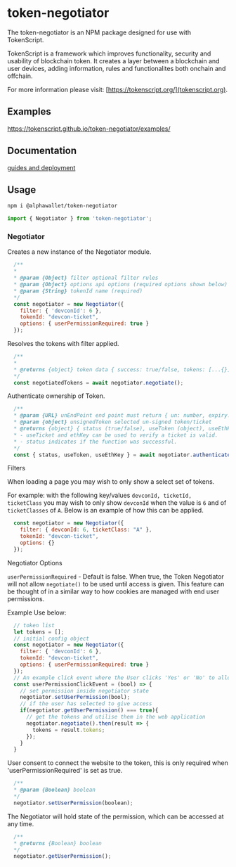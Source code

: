 # token-negotiator 

The token-negotiator is an NPM package designed for use with TokenScript. 

TokenScript is a framework which improves functionality, security and usability of blockchain token. It creates a layer between a blockchain and user devices, adding information, rules and functionalites both onchain and offchain. 

For more information please visit: [https://tokenscript.org/](tokenscript.org).

## Examples

https://tokenscript.github.io/token-negotiator/examples/

## Documentation

[guides and deployment](https://tokenscript.org/guides/Intro.html)

## Usage

```sh
npm i @alphawallet/token-negotiator
```

```javascript
import { Negotiator } from 'token-negotiator';
```

### Negotiator

Creates a new instance of the Negotiator module. 

```javascript
  /**
  *
  * @param {Object} filter optional filter rules 
  * @param {Object} options api options (required options shown below)
  * @param {String} tokenId name (required)
  */
  const negotiator = new Negotiator({
    filter: { 'devconId': 6 },
    tokenId: "devcon-ticket",
    options: { userPermissionRequired: true }
  });
```

Resolves the tokens with filter applied.

```javascript
  /**
  *
  * @returns {object} token data { success: true/false, tokens: [...{}] }
  */
  const negotiatedTokens = await negotiator.negotiate();
```

Authenticate ownership of Token.

```javascript
  /**
  * @param {URL} unEndPoint end point must return { un: number, expiry: date }
  * @param {object} unsignedToken selected un-signed token/ticket
  * @returns {object} { status (true/false), useToken (object), useEthKey (object)
  * - useTicket and ethKey can be used to verify a ticket is valid. 
  * - status indicates if the function was successful.
  */
  const { status, useToken, useEthKey } = await negotiator.authenticate({ unEndPoint, unsignedToken });
```

Filters

When loading a page you may wish to only show a select set of tokens.

For example: with the following key/values `devconId, ticketId, ticketClass` you may wish to only show `devconId` when the value is `6` and of `ticketClasses` of `A`. Below is an example of how this can be applied.

```javascript
  const negotiator = new Negotiator({
    filter: { devconId: 6, ticketClass: "A" },
    tokenId: "devcon-ticket",
    options: {}
  });
```

Negotiator Options 

`userPermissionRequired` - Default is false. When true, the Token Negotiator will not allow `negotiate()` to be used until access is given. This feature can be thought of in a similar way to how cookies are managed with end user permissions. 

Example Use below:

````javascript
  // token list
  let tokens = [];
  // initial config object
  const negotiator = new Negotiator({
    filter: { 'devconId': 6 },
    tokenId: "devcon-ticket",
    options: { userPermissionRequired: true }
  });
  // An example click event where the User clicks 'Yes' or 'No' to allow access.
  const userPermissionClickEvent = (bool) => {
    // set permission inside negotiator state
    negotiator.setUserPermission(bool);
    // if the user has selected to give access
    if(negotiator.getUserPermission() === true){
      // get the tokens and utilise them in the web application
      negotiator.negotiate().then(result => {
        tokens = result.tokens;
      });
    }
  }
````

User consent to connect the website to the token, this is only required when 'userPermissionRequired' is set as true.

```javascript
  /**
  * @param {Boolean} boolean 
  */
  negotiator.setUserPermission(boolean);
```

The Negotiator will hold state of the permission, which can be accessed at any time. 

```javascript
  /**
  * @returns {Boolean} boolean
  */
  negotiator.getUserPermission();
```

